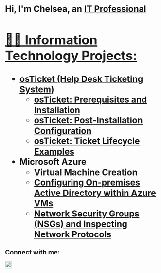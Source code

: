 <h1>Hi, I'm Chelsea, an <a href="https://linkedin.com/in/chelsea-jones-IT">IT Professional

<h2>👨‍💻 Information Technology Projects:</h2>

- <b>osTicket (Help Desk Ticketing System)</b>
  - [osTicket: Prerequisites and Installation](https://github.com/Jones-Chelsea/osticket-prereqs)
  - [osTicket: Post-Installation Configuration](https://github.com/Jones-Chelsea/post-install-config)
  - [osTicket: Ticket Lifecycle Examples](https://github.com/Jones-Chelsea/ticket-lifecycle)
- <b>Microsoft Azure</b>
  - [Virtual Machine Creation](https://github.com/Jones-Chelsea/Virtual-Machines)
  - [Configuring On-premises Active Directory within Azure VMs](https://github.com/Jones-Chelsea/configure-ad)
  - [Network Security Groups (NSGs) and Inspecting Network Protocols](https://github.com/Jones-Chelsea/azure-network-protocols)

<h2>Connect with me:</h2>

[<img align="left" alt="Josh | LinkedIn" width="22px" src="https://cdn.jsdelivr.net/npm/simple-icons@v3/icons/linkedin.svg" />][linkedin]


[linkedin]: https://linkedin.com/in/chelsea-jones-IT
